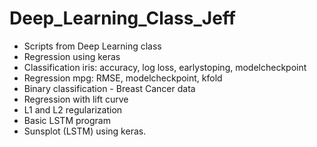 # Deep_Learning_Class_Jeff

- Scripts from Deep Learning class
- Regression using keras
- Classification iris: accuracy, log loss, earlystoping, modelcheckpoint
- Regression mpg: RMSE, modelcheckpoint, kfold
- Binary classification - Breast Cancer data
- Regression with lift curve
- L1 and L2 regularization
- Basic LSTM program
- Sunsplot (LSTM) using keras.
